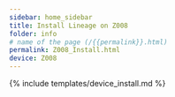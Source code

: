 ```yaml
---
sidebar: home_sidebar
title: Install Lineage on Z008
folder: info
# name of the page (/{{permalink}}.html)
permalink: Z008_Install.html
device: Z008
---
```

{% include templates/device_install.md %}
